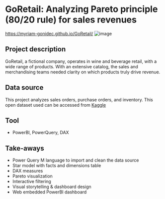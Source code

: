 # GoRetail: Analyzing Pareto principle (80/20 rule) for sales revenues
https://myriam-gonidec.github.io/GoRetail/
![image](https://github.com/user-attachments/assets/7c111f22-d49e-422e-ae97-bd4e70f6a75c)

## Project description
GoRetail, a fictional company, operates in wine and beverage retail, with a wide range of products. With an extensive catalog, the sales and merchandising teams needed clarity on which products truly drive revenue. 

## Data source
This project analyzes sales orders, purchase orders, and inventory. This open dataset used can be accessed from [Kaggle](https://www.kaggle.com/datasets/bhanupratapbiswas/inventory-analysis-case-study)

## Tool
- PowerBI, PowerQuery, DAX

## Take-aways
- Power Query M language to import and clean the data source
- Star model with facts and dimensions table
- DAX measures
- Pareto visualization
- Interactive filtering
- Visual storytelling & dashboard design
- Web embedded PowerBI dashboard

